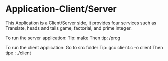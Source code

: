 # Application-Client/Server
This Application is a Client/Server side, it provides four services such as Translate, heads and tails game, factorial, and prime integer.

To run the server application:
Tip: make
Then tip: /prog

To run the client application:
Go to src folder
Tip: gcc client.c -o client
Then tipe : ./client


